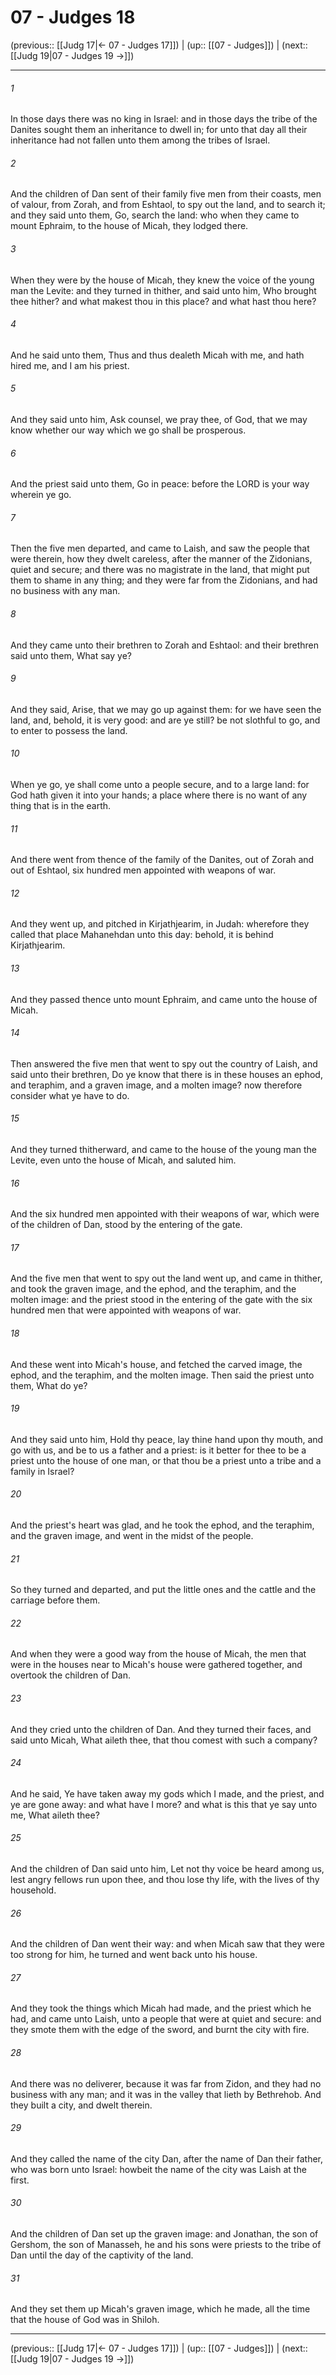 # 07 - Judges 18

(previous:: [[Judg 17|← 07 - Judges 17]]) | (up:: [[07 - Judges]]) | (next:: [[Judg 19|07 - Judges 19 →]])

***


###### 1 
In those days there was no king in Israel: and in those days the tribe of the Danites sought them an inheritance to dwell in; for unto that day all their inheritance had not fallen unto them among the tribes of Israel. 

###### 2 
And the children of Dan sent of their family five men from their coasts, men of valour, from Zorah, and from Eshtaol, to spy out the land, and to search it; and they said unto them, Go, search the land: who when they came to mount Ephraim, to the house of Micah, they lodged there. 

###### 3 
When they were by the house of Micah, they knew the voice of the young man the Levite: and they turned in thither, and said unto him, Who brought thee hither? and what makest thou in this place? and what hast thou here? 

###### 4 
And he said unto them, Thus and thus dealeth Micah with me, and hath hired me, and I am his priest. 

###### 5 
And they said unto him, Ask counsel, we pray thee, of God, that we may know whether our way which we go shall be prosperous. 

###### 6 
And the priest said unto them, Go in peace: before the LORD is your way wherein ye go. 

###### 7 
Then the five men departed, and came to Laish, and saw the people that were therein, how they dwelt careless, after the manner of the Zidonians, quiet and secure; and there was no magistrate in the land, that might put them to shame in any thing; and they were far from the Zidonians, and had no business with any man. 

###### 8 
And they came unto their brethren to Zorah and Eshtaol: and their brethren said unto them, What say ye? 

###### 9 
And they said, Arise, that we may go up against them: for we have seen the land, and, behold, it is very good: and are ye still? be not slothful to go, and to enter to possess the land. 

###### 10 
When ye go, ye shall come unto a people secure, and to a large land: for God hath given it into your hands; a place where there is no want of any thing that is in the earth. 

###### 11 
And there went from thence of the family of the Danites, out of Zorah and out of Eshtaol, six hundred men appointed with weapons of war. 

###### 12 
And they went up, and pitched in Kirjathjearim, in Judah: wherefore they called that place Mahanehdan unto this day: behold, it is behind Kirjathjearim. 

###### 13 
And they passed thence unto mount Ephraim, and came unto the house of Micah. 

###### 14 
Then answered the five men that went to spy out the country of Laish, and said unto their brethren, Do ye know that there is in these houses an ephod, and teraphim, and a graven image, and a molten image? now therefore consider what ye have to do. 

###### 15 
And they turned thitherward, and came to the house of the young man the Levite, even unto the house of Micah, and saluted him. 

###### 16 
And the six hundred men appointed with their weapons of war, which were of the children of Dan, stood by the entering of the gate. 

###### 17 
And the five men that went to spy out the land went up, and came in thither, and took the graven image, and the ephod, and the teraphim, and the molten image: and the priest stood in the entering of the gate with the six hundred men that were appointed with weapons of war. 

###### 18 
And these went into Micah's house, and fetched the carved image, the ephod, and the teraphim, and the molten image. Then said the priest unto them, What do ye? 

###### 19 
And they said unto him, Hold thy peace, lay thine hand upon thy mouth, and go with us, and be to us a father and a priest: is it better for thee to be a priest unto the house of one man, or that thou be a priest unto a tribe and a family in Israel? 

###### 20 
And the priest's heart was glad, and he took the ephod, and the teraphim, and the graven image, and went in the midst of the people. 

###### 21 
So they turned and departed, and put the little ones and the cattle and the carriage before them. 

###### 22 
And when they were a good way from the house of Micah, the men that were in the houses near to Micah's house were gathered together, and overtook the children of Dan. 

###### 23 
And they cried unto the children of Dan. And they turned their faces, and said unto Micah, What aileth thee, that thou comest with such a company? 

###### 24 
And he said, Ye have taken away my gods which I made, and the priest, and ye are gone away: and what have I more? and what is this that ye say unto me, What aileth thee? 

###### 25 
And the children of Dan said unto him, Let not thy voice be heard among us, lest angry fellows run upon thee, and thou lose thy life, with the lives of thy household. 

###### 26 
And the children of Dan went their way: and when Micah saw that they were too strong for him, he turned and went back unto his house. 

###### 27 
And they took the things which Micah had made, and the priest which he had, and came unto Laish, unto a people that were at quiet and secure: and they smote them with the edge of the sword, and burnt the city with fire. 

###### 28 
And there was no deliverer, because it was far from Zidon, and they had no business with any man; and it was in the valley that lieth by Bethrehob. And they built a city, and dwelt therein. 

###### 29 
And they called the name of the city Dan, after the name of Dan their father, who was born unto Israel: howbeit the name of the city was Laish at the first. 

###### 30 
And the children of Dan set up the graven image: and Jonathan, the son of Gershom, the son of Manasseh, he and his sons were priests to the tribe of Dan until the day of the captivity of the land. 

###### 31 
And they set them up Micah's graven image, which he made, all the time that the house of God was in Shiloh.

***

(previous:: [[Judg 17|← 07 - Judges 17]]) | (up:: [[07 - Judges]]) | (next:: [[Judg 19|07 - Judges 19 →]])
